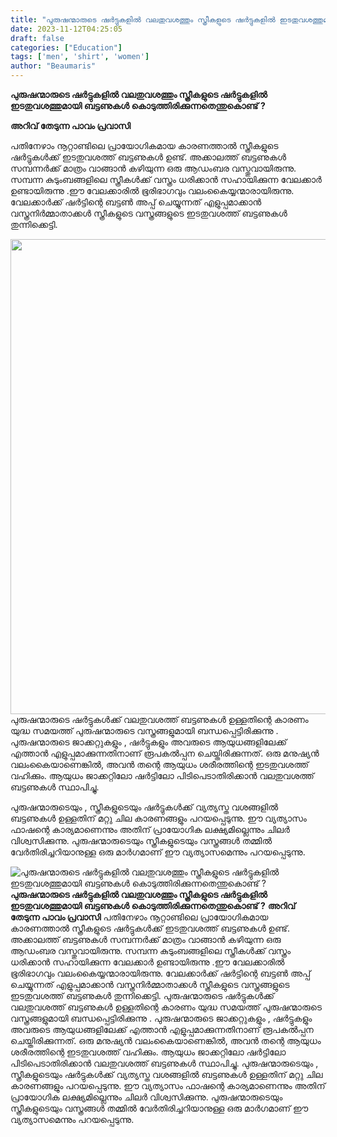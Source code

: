 ```yaml
---
title: "പുരുഷന്മാരുടെ ഷർട്ടുകളിൽ വലതുവശത്തും സ്ത്രീകളുടെ ഷർട്ടുകളിൽ ഇടതുവശത്തുമായി ബട്ടണുകൾ കൊടുത്തിരിക്കുന്നതെന്തുകൊണ്ട് ?"
date: 2023-11-12T04:25:05
draft: false
categories: ["Education"]
tags: ['men', 'shirt', 'women']
author: "Beaumaris"
---
```


<strong>പുരുഷന്മാരുടെ ഷർട്ടുകളിൽ വലതുവശത്തും സ്ത്രീകളുടെ ഷർട്ടുകളിൽ ഇടതുവശത്തുമായി ബട്ടണുകൾ കൊടുത്തിരിക്കുന്നതെന്തുകൊണ്ട് ?</strong>

<strong>അറിവ് തേടുന്ന പാവം പ്രവാസി</strong>

പതിനേഴാം നൂറ്റാണ്ടിലെ പ്രായോഗികമായ കാരണത്താൽ സ്ത്രീകളുടെ ഷർട്ടുകൾക്ക് ഇടതുവശത്ത് ബട്ടണുകൾ ഉണ്ട്. അക്കാലത്ത് ബട്ടണുകൾ സമ്പന്നർക്ക് മാത്രം വാങ്ങാൻ കഴിയുന്ന ഒരു ആഡംബര വസ്തുവായിരുന്നു. സമ്പന്ന കുടുംബങ്ങളിലെ സ്ത്രീകൾക്ക് വസ്ത്രം ധരിക്കാൻ സഹായിക്കുന്ന വേലക്കാർ ഉണ്ടായിരുന്നു .ഈ വേലക്കാരിൽ ഭൂരിഭാഗവും വലംകൈയ്യന്മാരായിരുന്നു. വേലക്കാർക്ക് ഷർട്ടിന്റെ ബട്ടൺ അപ്പ് ചെയ്യുന്നത് എളുപ്പമാക്കാൻ വസ്ത്രനിർമ്മാതാക്കൾ സ്ത്രീകളുടെ വസ്ത്രങ്ങളുടെ ഇടതുവശത്ത് ബട്ടണുകൾ തുന്നിക്കെട്ടി.

<img class="size-full wp-image-429399 aligncenter" src="https://cdn.boolokam.com/articles/2023/11/12.jpg" alt="" width="1023" height="760" />പുരുഷന്മാരുടെ ഷർട്ടുകൾക്ക് വലതുവശത്ത് ബട്ടണുകൾ ഉള്ളതിന്റെ കാരണം യുദ്ധ സമയത്ത് പുരുഷന്മാരുടെ വസ്ത്രങ്ങളുമായി ബന്ധപ്പെട്ടിരിക്കുന്നു . പുരുഷന്മാരുടെ ജാക്കറ്റുകളും , ഷർട്ടുകളും അവരുടെ ആയുധങ്ങളിലേക്ക് എത്താൻ എളുപ്പമാക്കുന്നതിനാണ് രൂപകൽപ്പന ചെയ്തിരിക്കുന്നത്. ഒരു മനുഷ്യൻ വലംകൈയാണെങ്കിൽ, അവൻ തന്റെ ആയുധം ശരീരത്തിന്റെ ഇടതുവശത്ത് വഹിക്കും. ആയുധം ജാക്കറ്റിലോ ഷർട്ടിലോ പിടിപെടാതിരിക്കാൻ വലതുവശത്ത് ബട്ടണുകൾ സ്ഥാപിച്ചു.

പുരുഷന്മാരുടെയും , സ്ത്രീകളുടെയും ഷർട്ടുകൾക്ക് വ്യത്യസ്ത വശങ്ങളിൽ ബട്ടണുകൾ ഉള്ളതിന് മറ്റു ചില കാരണങ്ങളും പറയപ്പെടുന്നു. ഈ വ്യത്യാസം ഫാഷന്റെ കാര്യമാണെന്നും അതിന് പ്രായോഗിക ലക്ഷ്യമില്ലെന്നും ചിലർ വിശ്വസിക്കുന്നു. പുരുഷന്മാരുടെയും സ്ത്രീകളുടെയും വസ്ത്രങ്ങൾ തമ്മിൽ വേർതിരിച്ചറിയാനുള്ള ഒരു മാർഗമാണ് ഈ വ്യത്യാസമെന്നും പറയപ്പെടുന്നു.


![പുരുഷന്മാരുടെ ഷർട്ടുകളിൽ വലതുവശത്തും സ്ത്രീകളുടെ ഷർട്ടുകളിൽ ഇടതുവശത്തുമായി ബട്ടണുകൾ കൊടുത്തിരിക്കുന്നതെന്തുകൊണ്ട് ?](https://cdn.boolokam.com/articles/2023/11/12.jpg)**പുരുഷന്മാരുടെ ഷർട്ടുകളിൽ വലതുവശത്തും സ്ത്രീകളുടെ ഷർട്ടുകളിൽ ഇടതുവശത്തുമായി ബട്ടണുകൾ കൊടുത്തിരിക്കുന്നതെന്തുകൊണ്ട് ?** **അറിവ് തേടുന്ന പാവം പ്രവാസി** പതിനേഴാം നൂറ്റാണ്ടിലെ പ്രായോഗികമായ കാരണത്താൽ സ്ത്രീകളുടെ ഷർട്ടുകൾക്ക് ഇടതുവശത്ത് ബട്ടണുകൾ ഉണ്ട്. അക്കാലത്ത് ബട്ടണുകൾ സമ്പന്നർക്ക് മാത്രം വാങ്ങാൻ കഴിയുന്ന ഒരു ആഡംബര വസ്തുവായിരുന്നു. സമ്പന്ന കുടുംബങ്ങളിലെ സ്ത്രീകൾക്ക് വസ്ത്രം ധരിക്കാൻ സഹായിക്കുന്ന വേലക്കാർ ഉണ്ടായിരുന്നു .ഈ വേലക്കാരിൽ ഭൂരിഭാഗവും വലംകൈയ്യന്മാരായിരുന്നു. വേലക്കാർക്ക് ഷർട്ടിന്റെ ബട്ടൺ അപ്പ് ചെയ്യുന്നത് എളുപ്പമാക്കാൻ വസ്ത്രനിർമ്മാതാക്കൾ സ്ത്രീകളുടെ വസ്ത്രങ്ങളുടെ ഇടതുവശത്ത് ബട്ടണുകൾ തുന്നിക്കെട്ടി. പുരുഷന്മാരുടെ ഷർട്ടുകൾക്ക് വലതുവശത്ത് ബട്ടണുകൾ ഉള്ളതിന്റെ കാരണം യുദ്ധ സമയത്ത് പുരുഷന്മാരുടെ വസ്ത്രങ്ങളുമായി ബന്ധപ്പെട്ടിരിക്കുന്നു . പുരുഷന്മാരുടെ ജാക്കറ്റുകളും , ഷർട്ടുകളും അവരുടെ ആയുധങ്ങളിലേക്ക് എത്താൻ എളുപ്പമാക്കുന്നതിനാണ് രൂപകൽപ്പന ചെയ്തിരിക്കുന്നത്. ഒരു മനുഷ്യൻ വലംകൈയാണെങ്കിൽ, അവൻ തന്റെ ആയുധം ശരീരത്തിന്റെ ഇടതുവശത്ത് വഹിക്കും. ആയുധം ജാക്കറ്റിലോ ഷർട്ടിലോ പിടിപെടാതിരിക്കാൻ വലതുവശത്ത് ബട്ടണുകൾ സ്ഥാപിച്ചു. പുരുഷന്മാരുടെയും , സ്ത്രീകളുടെയും ഷർട്ടുകൾക്ക് വ്യത്യസ്ത വശങ്ങളിൽ ബട്ടണുകൾ ഉള്ളതിന് മറ്റു ചില കാരണങ്ങളും പറയപ്പെടുന്നു. ഈ വ്യത്യാസം ഫാഷന്റെ കാര്യമാണെന്നും അതിന് പ്രായോഗിക ലക്ഷ്യമില്ലെന്നും ചിലർ വിശ്വസിക്കുന്നു. പുരുഷന്മാരുടെയും സ്ത്രീകളുടെയും വസ്ത്രങ്ങൾ തമ്മിൽ വേർതിരിച്ചറിയാനുള്ള ഒരു മാർഗമാണ് ഈ വ്യത്യാസമെന്നും പറയപ്പെടുന്നു.
